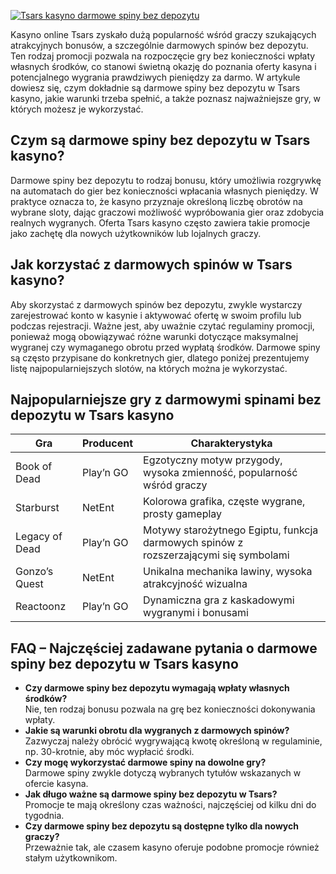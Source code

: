 [![Tsars kasyno darmowe spiny bez depozytu](https://123-caf.pages.dev/gitsignup.png)](https://vrmoo.ru/Bt82HjjY)

<p>Kasyno online Tsars zyskało dużą popularność wśród graczy szukających atrakcyjnych bonusów, a szczególnie darmowych spinów bez depozytu. Ten rodzaj promocji pozwala na rozpoczęcie gry bez konieczności wpłaty własnych środków, co stanowi świetną okazję do poznania oferty kasyna i potencjalnego wygrania prawdziwych pieniędzy za darmo. W artykule dowiesz się, czym dokładnie są darmowe spiny bez depozytu w Tsars kasyno, jakie warunki trzeba spełnić, a także poznasz najważniejsze gry, w których możesz je wykorzystać.</p>  <h2>Czym są darmowe spiny bez depozytu w Tsars kasyno?</h2> <p>Darmowe spiny bez depozytu to rodzaj bonusu, który umożliwia rozgrywkę na automatach do gier bez konieczności wpłacania własnych pieniędzy. W praktyce oznacza to, że kasyno przyznaje określoną liczbę obrotów na wybrane sloty, dając graczowi możliwość wypróbowania gier oraz zdobycia realnych wygranych. Oferta Tsars kasyno często zawiera takie promocje jako zachętę dla nowych użytkowników lub lojalnych graczy.</p>  <h2>Jak korzystać z darmowych spinów w Tsars kasyno?</h2> <p>Aby skorzystać z darmowych spinów bez depozytu, zwykle wystarczy zarejestrować konto w kasynie i aktywować ofertę w swoim profilu lub podczas rejestracji. Ważne jest, aby uważnie czytać regulaminy promocji, ponieważ mogą obowiązywać różne warunki dotyczące maksymalnej wygranej czy wymaganego obrotu przed wypłatą środków. Darmowe spiny są często przypisane do konkretnych gier, dlatego poniżej prezentujemy listę najpopularniejszych slotów, na których można je wykorzystać.</p>  <h2>Najpopularniejsze gry z darmowymi spinami bez depozytu w Tsars kasyno</h2>  <table>   <thead>     <tr>       <th>Gra</th>       <th>Producent</th>       <th>Charakterystyka</th>     </tr>   </thead>   <tbody>     <tr>       <td>Book of Dead</td>       <td>Play’n GO</td>       <td>Egzotyczny motyw przygody, wysoka zmienność, popularność wśród graczy</td>     </tr>     <tr>       <td>Starburst</td>       <td>NetEnt</td>       <td>Kolorowa grafika, częste wygrane, prosty gameplay</td>     </tr>     <tr>       <td>Legacy of Dead</td>       <td>Play’n GO</td>       <td>Motywy starożytnego Egiptu, funkcja darmowych spinów z rozszerzającymi się symbolami</td>     </tr>     <tr>       <td>Gonzo’s Quest</td>       <td>NetEnt</td>       <td>Unikalna mechanika lawiny, wysoka atrakcyjność wizualna</td>     </tr>     <tr>       <td>Reactoonz</td>       <td>Play’n GO</td>       <td>Dynamiczna gra z kaskadowymi wygranymi i bonusami</td>     </tr>   </tbody> </table>  <h2>FAQ – Najczęściej zadawane pytania o darmowe spiny bez depozytu w Tsars kasyno</h2> <ul>   <li><strong>Czy darmowe spiny bez depozytu wymagają wpłaty własnych środków?</strong><br>Nie, ten rodzaj bonusu pozwala na grę bez konieczności dokonywania wpłaty.</li>   <li><strong>Jakie są warunki obrotu dla wygranych z darmowych spinów?</strong><br>Zazwyczaj należy obrócić wygrywającą kwotę określoną w regulaminie, np. 30-krotnie, aby móc wypłacić środki.</li>   <li><strong>Czy mogę wykorzystać darmowe spiny na dowolne gry?</strong><br>Darmowe spiny zwykle dotyczą wybranych tytułów wskazanych w ofercie kasyna.</li>   <li><strong>Jak długo ważne są darmowe spiny bez depozytu w Tsars?</strong><br>Promocje te mają określony czas ważności, najczęściej od kilku dni do tygodnia.</li>   <li><strong>Czy darmowe spiny bez depozytu są dostępne tylko dla nowych graczy?</strong><br>Przeważnie tak, ale czasem kasyno oferuje podobne promocje również stałym użytkownikom.</li> </ul>